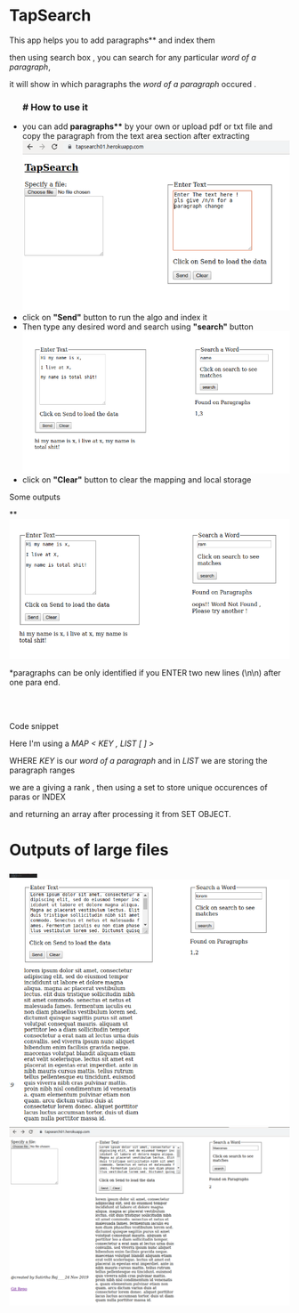 <h1>TapSearch</h1>

  This app helps you to add paragraphs** and index them

  then using search box , you can search for any particular <i>word of a paragraph</i>,

  it will show in which paragraphs the <i>word of a paragraph</i> occured .

<ul>
 <h3> # How to use it </h3> 

  <li> you can add <strong>paragraphs**</strong> by your own or upload pdf or txt file and copy the paragraph
      from the text area section after extracting</li>
    
   <img src = "https://github.com/ricksr/tapsearch/blob/master/images/1.png">
    
  <li>click on <strong>"Send"</strong> button to run the algo and index it</li>
  
  <li>Then type any desired word and search using <strong>"search"</strong> button</li>
  
  <img src = "https://github.com/ricksr/tapsearch/blob/master/images/2.png">
  
  <li>click on <strong>"Clear"</strong> button to clear the mapping and local storage</li>
  
</ul>

<p>Some outputs</p>

**<img src = "https://github.com/ricksr/tapsearch/blob/master/images/3.png">

*paragraphs can be only identified if you ENTER two new lines (\n\n) after one para end.

<br>
<br>

<p>Code snippet</p>
  <p> Here I'm using a <i>MAP < KEY  ,  LIST [ ] ></i></p>
  <p> WHERE <i>KEY</i> is our <i>word of a paragraph</i> and in <i>LIST</i> we are storing the paragraph ranges</p>
  <p>we are a giving a rank , then using a set to store unique occurences of paras or INDEX</p>
  <p>and returning an array after processing it from SET OBJECT.</p>
  <h1>Outputs of large files</h1>
  <img src = "https://github.com/ricksr/tapsearch/blob/master/images/4.png" width = 50px>
  
  <img src = "https://github.com/ricksr/tapsearch/blob/master/images/5.png">
  
  <img src = "https://github.com/ricksr/tapsearch/blob/master/images/6.png">
